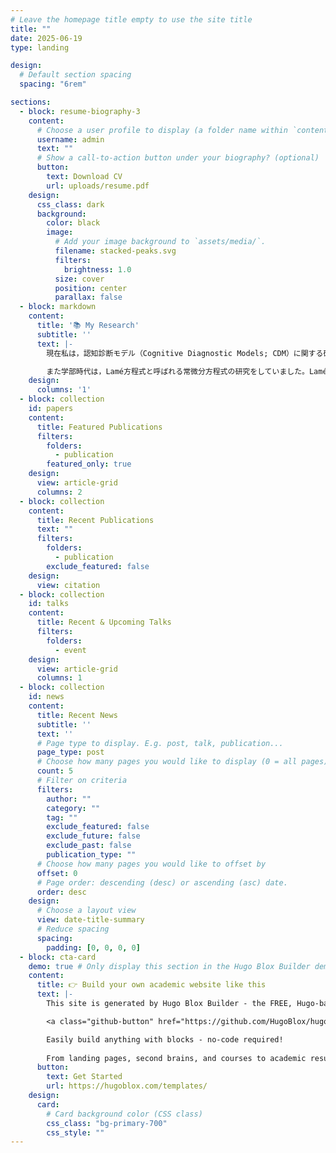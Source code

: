 ```yaml
---
# Leave the homepage title empty to use the site title
title: ""
date: 2025-06-19
type: landing

design:
  # Default section spacing
  spacing: "6rem"

sections:
  - block: resume-biography-3
    content:
      # Choose a user profile to display (a folder name within `content/authors/`)
      username: admin
      text: ""
      # Show a call-to-action button under your biography? (optional)
      button:
        text: Download CV
        url: uploads/resume.pdf
    design:
      css_class: dark
      background:
        color: black
        image:
          # Add your image background to `assets/media/`.
          filename: stacked-peaks.svg
          filters:
            brightness: 1.0
          size: cover
          position: center
          parallax: false
  - block: markdown
    content:
      title: '📚 My Research'
      subtitle: ''
      text: |-
        現在私は，認知診断モデル（Cognitive Diagnostic Models; CDM）に関する研究をしています。CDMは，テストが測定する複数のスキル（CDMの文脈ではアトリビュートと呼びます）の習得状況で受験者を分類する教育測定モデルです。CDMの運用では，設問とアトリビュートの関係をまとめたQ行列と呼ばれる表を適切に設定する必要がありますが，実際にはテスト設計者の主観に依存することが多く，このような誤設定は診断精度に深刻な影響を与えることが指摘されています。このような問題意識に基づき，制限付きボルツマンマシン（Restricted Boltzmann Machines; RBM）と呼ばれるネットワークモデルを用いて，解答データからQ行列を直接推定する手法を検討しています。ボルツマンマシンは統計力学におけるイジングモデルと等価であり，自然科学で用いられるモデルが教育測定学にも通じているという事実は大変興味深いです。

        また学部時代は，Lamé方程式と呼ばれる常微分方程式の研究をしていました。Lamé方程式は自然数 $l$ を含む方程式で，任意の $l$ に対して解が明らかにされていましたが，$l$ が大きくなるにつれて解表示が非常に複雑になることが知られていました。そこで我々は，$l=2, 3$ の場合の解表示を部分分数分解することにより，$l=1$ の場合の解表示に準じた形で表そうとする研究を行いました。さらに，Allen-Cahn方程式と呼ばれる常微分方程式を線形化すると，$l=2$ の場合のLamé方程式に帰着することが知られています。我々は，ディリクレ境界条件を課したAllen-Cahn方程式の線形化固有値問題の固有値と $l=2$ の場合のLamé方程式の固有値問題の固有値を対応づけました。
    design:
      columns: '1'
  - block: collection
    id: papers
    content:
      title: Featured Publications
      filters:
        folders:
          - publication
        featured_only: true
    design:
      view: article-grid
      columns: 2
  - block: collection
    content:
      title: Recent Publications
      text: ""
      filters:
        folders:
          - publication
        exclude_featured: false
    design:
      view: citation
  - block: collection
    id: talks
    content:
      title: Recent & Upcoming Talks
      filters:
        folders:
          - event
    design:
      view: article-grid
      columns: 1
  - block: collection
    id: news
    content:
      title: Recent News
      subtitle: ''
      text: ''
      # Page type to display. E.g. post, talk, publication...
      page_type: post
      # Choose how many pages you would like to display (0 = all pages)
      count: 5
      # Filter on criteria
      filters:
        author: ""
        category: ""
        tag: ""
        exclude_featured: false
        exclude_future: false
        exclude_past: false
        publication_type: ""
      # Choose how many pages you would like to offset by
      offset: 0
      # Page order: descending (desc) or ascending (asc) date.
      order: desc
    design:
      # Choose a layout view
      view: date-title-summary
      # Reduce spacing
      spacing:
        padding: [0, 0, 0, 0]
  - block: cta-card
    demo: true # Only display this section in the Hugo Blox Builder demo site
    content:
      title: 👉 Build your own academic website like this
      text: |-
        This site is generated by Hugo Blox Builder - the FREE, Hugo-based open source website builder trusted by 250,000+ academics like you.

        <a class="github-button" href="https://github.com/HugoBlox/hugo-blox-builder" data-color-scheme="no-preference: light; light: light; dark: dark;" data-icon="octicon-star" data-size="large" data-show-count="true" aria-label="Star HugoBlox/hugo-blox-builder on GitHub">Star</a>

        Easily build anything with blocks - no-code required!
        
        From landing pages, second brains, and courses to academic resumés, conferences, and tech blogs.
      button:
        text: Get Started
        url: https://hugoblox.com/templates/
    design:
      card:
        # Card background color (CSS class)
        css_class: "bg-primary-700"
        css_style: ""
---
```

